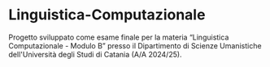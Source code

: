 # Linguistica-Computazionale
Progetto sviluppato come esame finale per la materia “Linguistica Computazionale - Modulo B” presso il Dipartimento di Scienze Umanistiche dell'Università degli Studi di Catania (A/A 2024/25). 
